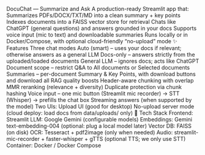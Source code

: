 DocuChat — Summarize and Ask
A production-ready Streamlit app that:
Summarizes PDFs/DOCX/TXT/MD into a clean summary + key points
Indexes documents into a FAISS vector store for retrieval
Chats like ChatGPT (general questions) and answers grounded in your docs
Supports voice input (mic to text) and downloadable summaries
Runs locally or in Docker/Compose, with optional cloud-friendly “no-upload” mode
✨ Features
Three chat modes
Auto (smart) – uses your docs if relevant; otherwise answers as a general LLM
Docs-only – answers strictly from the uploaded/loaded documents
General LLM – ignores docs; acts like ChatGPT
Document scope – restrict Q&A to All documents or Selected documents
Summaries – per-document Summary & Key Points, with download buttons and download all
RAG quality boosts
Header-aware chunking with overlap
MMR reranking (relevance + diversity)
Duplicate protection via chunk hashing
Voice input – one mic button (Streamlit mic recorder) → STT (Whisper) → prefills the chat box
Streaming answers (when supported by the model)
Two UIs:
Upload UI (good for desktop)
No-upload server mode (cloud deploy: load docs from data/uploads/ only)
🧱 Tech Stack
Frontend: Streamlit
LLM: Google Gemini (configurable models)
Embeddings: Gemini text-embedding-004 (optional: plug a local model later)
Vector DB: FAISS (on disk)
OCR: Tesseract + pdf2image (only when needed)
Audio: streamlit-mic-recorder + faster-whisper + gTTS (optional TTS; we only use STT)
Container: Docker / Docker Compose

